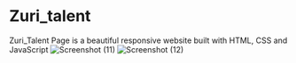# Zuri_talent
Zuri_Talent Page is a beautiful responsive website built with HTML, CSS and JavaScript
![Screenshot (11)](https://user-images.githubusercontent.com/65820096/184556025-99c190dc-f4f9-4e78-857b-81edec2b0db4.png)
![Screenshot (12)](https://user-images.githubusercontent.com/65820096/184556027-f735f5f1-6e32-4f94-a096-b6b0af502888.png)
